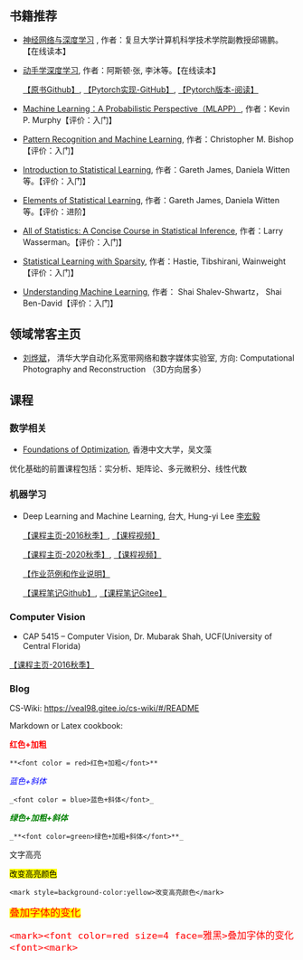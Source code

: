 ## 书籍推荐

* [神经网络与深度学习](https://nndl.github.io) , 作者：复旦大学计算机科学技术学院副教授邱锡鹏。【在线读本】

* [动手学深度学习](http://zh.d2l.ai/index.html), 作者：阿斯顿·张, 李沐等。【在线读本】

  [【原书Github】](https://github.com/d2l-ai/d2l-zh), [【Pytorch实现-GitHub】](https://github.com/ShusenTang/Dive-into-DL-PyTorch), [【Pytorch版本-阅读】](https://tangshusen.me/Dive-into-DL-PyTorch/#/)

* [Machine Learning：A Probabilistic Perspective（MLAPP）](), 作者：Kevin P. Murphy【评价：入门】

* [Pattern Recognition and Machine Learning](), 作者：Christopher M. Bishop【评价：入门】

* [Introduction to Statistical Learning](http://faculty.marshall.usc.edu/gareth-james/ISL/), 作者：Gareth James, Daniela Witten等。【评价：入门】

* [Elements of Statistical Learning](), 作者：Gareth James, Daniela Witten等。【评价：进阶】

* [All of Statistics: A Concise Course in Statistical Inference](https://www.ic.unicamp.br/~wainer/cursos/1s2013/ml/livro.pdf), 作者：Larry Wasserman。【评价：入门】

* [Statistical Learning with Sparsity](https://web.stanford.edu/~hastie/StatLearnSparsity_files/SLS_corrected_1.4.16.pdf), 作者：Hastie, Tibshirani, Wainweight【评价：入门】

* [Understanding Machine Learning](https://www.cs.huji.ac.il/~shais/UnderstandingMachineLearning/understanding-machine-learning-theory-algorithms.pdf), 作者： Shai Shalev-Shwartz， Shai Ben-David【评价：入门】





## 领域常客主页



* [刘烨斌](http://www.liuyebin.com)， 清华大学自动化系宽带网络和数字媒体实验室, 方向: Computational Photography and Reconstruction （3D方向居多）



## 课程

### 数学相关

* [Foundations of Optimization](http://www1.se.cuhk.edu.hk/~manchoso/1920/engg5501/), 香港中文大学，吴文藻

优化基础的前置课程包括：实分析、矩阵论、多元微积分、线性代数


### 机器学习

* Deep Learning and Machine Learning, 台大, Hung-yi Lee [李宏毅](http://speech.ee.ntu.edu.tw/~tlkagk/index.html)

  [【课程主页-2016秋季】](http://speech.ee.ntu.edu.tw/~tlkagk/courses_ML16.html), [【课程视频】](https://www.bilibili.com/video/av9770190/?from=search&seid=17240241049019116161)

  [【课程主页-2020秋季】](http://speech.ee.ntu.edu.tw/~tlkagk/courses_ML20.html), [【课程视频】](https://www.bilibili.com/video/BV1JE411g7XF)
  
  [【作业范例和作业说明】](https://github.com/Iallen520/lhy_DL_Hw)
  
  [【课程笔记Github】](https://github.com/Sakura-gh/ML-notes), [【课程笔记Gitee】](https://sakura-gh.gitee.io/ml-notes/)

### Computer Vision
* CAP 5415 – Computer Vision, Dr. Mubarak Shah, UCF(University of Central Florida)

[【课程主页-2016秋季】](https://www.crcv.ucf.edu/courses/cap5415-fall-2012/)

### Blog

CS-Wiki: https://veal98.gitee.io/cs-wiki/#/README




Markdown or Latex cookbook:


**<font color = red>红色+加粗</font>**
```text
**<font color = red>红色+加粗</font>** 
```

_<font color = blue>蓝色+斜体</font>_
```text
_<font color = blue>蓝色+斜体</font>_
```

_**<font color=green>绿色+加粗+斜体</font>**_
```text
_**<font color=green>绿色+加粗+斜体</font>**_
```

文字高亮

<mark style=background-color:yellow>改变高亮颜色</mark> 
```text
<mark style=background-color:yellow>改变高亮颜色</mark> 
```

<mark><font color=red size=4 face=雅黑>叠加字体的变化<font><mark>
```text
<mark><font color=red size=4 face=雅黑>叠加字体的变化<font><mark>
```

